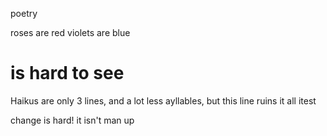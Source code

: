 poetry

roses are red
violets are blue
# <hash symbol> is hard to see
Haikus are only 3 lines, and a lot less ayllables, but this line ruins it all
itest

change is hard!
it isn't 
man up

